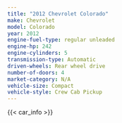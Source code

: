 ```yaml
---
title: "2012 Chevrolet Colorado"
make: Chevrolet
model: Colorado
year: 2012
engine-fuel-type: regular unleaded
engine-hp: 242
engine-cylinders: 5
transmission-type: Automatic
driven-wheels: Rear wheel drive
number-of-doors: 4
market-category: N/A
vehicle-size: Compact
vehicle-style: Crew Cab Pickup
---
```


{{< car_info >}}
